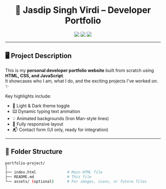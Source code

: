 <h1 align="center">🚀 Jasdip Singh Virdi – Developer Portfolio</h1>

<p align="center">
  <img src="https://img.shields.io/badge/HTML5-%23E34F26.svg?&style=for-the-badge&logo=html5&logoColor=white"/>
  <img src="https://img.shields.io/badge/CSS3-%231572B6.svg?&style=for-the-badge&logo=css3&logoColor=white"/>
  <img src="https://img.shields.io/badge/JavaScript-%23F7DF1E.svg?&style=for-the-badge&logo=javascript&logoColor=black"/>
</p>

---

## 🖥️ Project Description

This is my **personal developer portfolio website** built from scratch using **HTML, CSS, and JavaScript**.  
It showcases who I am, what I do, and the exciting projects I've worked on. ✨

Key highlights include:
- 🔁 Light & Dark theme toggle
- ⌨️ Dynamic typing text animation
- 💡 Animated backgrounds (Iron Man-style lines)
- 📱 Fully responsive layout
- 📬 Contact form (UI only, ready for integration)

---



## 📁 Folder Structure

```bash
portfolio-project/
│
├── index.html              # Main HTML file
├── README.md               # This file
└── assets/ (optional)      # For images, icons, or future files
